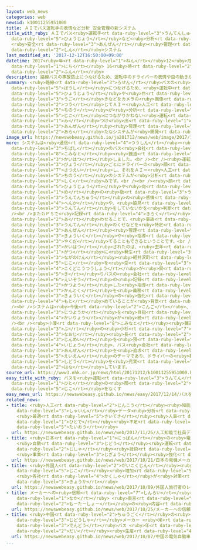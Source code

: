 ```yaml
---
layout: web_news
categories: web
newsid: k10011255951000
title: ＡＩでバス運転手の表情など分析 安全管理の新システム
title_with_ruby: ＡＩでバス<ruby>運転手<rt data-ruby-level="3">うんてんしゅ</rt></ruby>の<ruby>表情<rt
  data-ruby-level="5">ひょうじょう</rt></ruby>など<ruby>分析<rt data-ruby-level="7">ぶんせき</rt></ruby>
  <ruby>安全<rt data-ruby-level="3">あんぜん</rt></ruby><ruby>管理<rt data-ruby-level="4">かんり</rt></ruby>の<ruby>新<rt
  data-ruby-level="2">しん</rt></ruby>システム
last_modified_at: '2017-12-12T16:50:00+09:00'
datetime: 2017<ruby>年<rt data-ruby-level="1">ねん</rt></ruby>12<ruby>月<rt data-ruby-level="1">がつ</rt></ruby>12<ruby>日<rt
  data-ruby-level="1">にち</rt></ruby> 16<ruby>時<rt data-ruby-level="2">じ</rt></ruby>50<ruby>分<rt
  data-ruby-level="2">ふん</rt></ruby>
description: 路線バスの事故防止につなげるため、運転中のドライバーの表情や目の動きなどをカメラの画像を通じてＡＩ＝人工知能が分析して、事故につながりかねない運転のくせなどを見つけ出す、安全管理の新たなシステムが開発されました。
summary: <ruby>路線<rt data-ruby-level="3">ろせん</rt></ruby>バスの<ruby>事故<rt data-ruby-level="5">じこ</rt></ruby><ruby>防止<rt
  data-ruby-level="5">ぼうし</rt></ruby>につなげるため、<ruby>運転中<rt data-ruby-level="3">うんてんちゅう</rt></ruby>のドライバーの<ruby>表情<rt
  data-ruby-level="5">ひょうじょう</rt></ruby>や<ruby>目<rt data-ruby-level="1">め</rt></ruby>の<ruby>動<rt
  data-ruby-level="3">うご</rt></ruby>きなどをカメラの<ruby>画像<rt data-ruby-level="5">がぞう</rt></ruby>を<ruby>通<rt
  data-ruby-level="2">つう</rt></ruby>じてＡＩ＝<ruby>人工<rt data-ruby-level="2">じんこう</rt></ruby><ruby>知能<rt
  data-ruby-level="5">ちのう</rt></ruby>が<ruby>分析<rt data-ruby-level="7">ぶんせき</rt></ruby>して、<ruby>事故<rt
  data-ruby-level="5">じこ</rt></ruby>につながりかねない<ruby>運転<rt data-ruby-level="3">うんてん</rt></ruby>のくせなどを<ruby>見<rt
  data-ruby-level="1">み</rt></ruby>つけ<ruby>出<rt data-ruby-level="1">だ</rt></ruby>す、<ruby>安全<rt
  data-ruby-level="3">あんぜん</rt></ruby><ruby>管理<rt data-ruby-level="4">かんり</rt></ruby>の<ruby>新<rt
  data-ruby-level="2">あら</rt></ruby>たなシステムが<ruby>開発<rt data-ruby-level="3">かいはつ</rt></ruby>されました。
image_url: https://newswebeasy.github.io/ja201712/news/web/image/2017/12/12/K10011255951_1712121709_1712121710_01_02.jpg
more: システムは<ruby>通信<rt data-ruby-level="4">つうしん</rt></ruby><ruby>大手<rt data-ruby-level="1">おおて</rt></ruby>の「ＫＤＤＩ」と、<ruby>千葉市<rt
  data-ruby-level="3">ちばし</rt></ruby>のバス<ruby>会社<rt data-ruby-level="2">がいしゃ</rt></ruby>「<ruby>小湊<rt
  data-ruby-level="8">こみなと</rt></ruby><ruby>鐵道<rt data-ruby-level="8">てつどう</rt></ruby>」が<ruby>開発<rt
  data-ruby-level="3">かいはつ</rt></ruby>しました。<br /><br /><ruby>運転席<rt data-ruby-level="4">うんてんせき</rt></ruby>につけられたカメラが５<ruby>秒<rt
  data-ruby-level="3">びょう</rt></ruby>ごとにドライバーの<ruby>顔<rt data-ruby-level="2">かお</rt></ruby>を<ruby>撮影<rt
  data-ruby-level="7">さつえい</rt></ruby>し、それをＡＩ＝<ruby>人工<rt data-ruby-level="2">じんこう</rt></ruby><ruby>知能<rt
  data-ruby-level="5">ちのう</rt></ruby>のシステムが<ruby>分析<rt data-ruby-level="7">ぶんせき</rt></ruby>する<ruby>仕組<rt
  data-ruby-level="3">しく</rt></ruby>みです。<br /><br /><ruby>顔<rt data-ruby-level="2">かお</rt></ruby>の<ruby>表情<rt
  data-ruby-level="5">ひょうじょう</rt></ruby>や<ruby>向<rt data-ruby-level="3">む</rt></ruby>き、<ruby>目<rt
  data-ruby-level="1">め</rt></ruby>の<ruby>動<rt data-ruby-level="3">うご</rt></ruby>きなどから、ＡＩが、ドライバーの<ruby>運転中<rt
  data-ruby-level="3">うんてんちゅう</rt></ruby>の<ruby>感情<rt data-ruby-level="5">かんじょう</rt></ruby>の<ruby>変化<rt
  data-ruby-level="4">へんか</rt></ruby>や、<ruby>脇見<rt data-ruby-level="7">わきみ</rt></ruby><ruby>運転<rt
  data-ruby-level="3">うんてん</rt></ruby>をしていないかを<ruby>判断<rt data-ruby-level="5">はんだん</rt></ruby>します。<br
  /><br />またＧＰＳで<ruby>記録<rt data-ruby-level="4">きろく</rt></ruby>したバスの<ruby>走行<rt data-ruby-level="2">そうこう</rt></ruby>データと<ruby>合<rt
  data-ruby-level="2">あ</rt></ruby>わせることで、<ruby>事故<rt data-ruby-level="5">じこ</rt></ruby>につながりかねない<ruby>運転<rt
  data-ruby-level="3">うんてん</rt></ruby>のくせなどを<ruby>特定<rt data-ruby-level="4">とくてい</rt></ruby>し、<ruby>安全<rt
  data-ruby-level="3">あんぜん</rt></ruby><ruby>管理<rt data-ruby-level="4">かんり</rt></ruby>の<ruby>教育<rt
  data-ruby-level="3">きょういく</rt></ruby>や<ruby>指導<rt data-ruby-level="5">しどう</rt></ruby>に<ruby>役立<rt
  data-ruby-level="3">やくだ</rt></ruby>てることもできるということです。<br /><br /><ruby>今回<rt data-ruby-level="2">こんかい</rt></ruby>、こうしたシステムが<ruby>開発<rt
  data-ruby-level="3">かいはつ</rt></ruby>されたのは、<ruby>去年<rt data-ruby-level="3">きょねん</rt></ruby>１<ruby>月<rt
  data-ruby-level="1">がつ</rt></ruby>に<ruby>発生<rt data-ruby-level="3">はっせい</rt></ruby>した<ruby>長野県<rt
  data-ruby-level="3">ながのけん</rt></ruby><ruby>軽井沢町<rt data-ruby-level="7">かるいざわまち</rt></ruby>でのスキーバス<ruby>事故<rt
  data-ruby-level="5">じこ</rt></ruby>を<ruby>受<rt data-ruby-level="3">う</rt></ruby>け、<ruby>国土交通省<rt
  data-ruby-level="4">こくどこうつうしょう</rt></ruby>が<ruby>貸<rt data-ruby-level="5">か</rt></ruby>し<ruby>切<rt
  data-ruby-level="5">き</rt></ruby>りバスの<ruby>会社<rt data-ruby-level="2">かいしゃ</rt></ruby>にドライブレコーダーの<ruby>映像<rt
  data-ruby-level="6">えいぞう</rt></ruby>の<ruby>記録<rt data-ruby-level="4">きろく</rt></ruby>を<ruby>活用<rt
  data-ruby-level="2">かつよう</rt></ruby>した<ruby>指導<rt data-ruby-level="5">しどう</rt></ruby><ruby>監督<rt
  data-ruby-level="7">かんとく</rt></ruby>を<ruby>義務<rt data-ruby-level="5">ぎむ</rt></ruby>づけるなど、ドライバー<ruby>教育<rt
  data-ruby-level="3">きょういく</rt></ruby>の<ruby>強化<rt data-ruby-level="3">きょうか</rt></ruby>を<ruby>求<rt
  data-ruby-level="4">もと</rt></ruby>めていることが<ruby>背景<rt data-ruby-level="6">はいけい</rt></ruby>にあります。<br
  /><br />システムは<ruby>今後<rt data-ruby-level="2">こんご</rt></ruby>、<ruby>本格的<rt data-ruby-level="5">ほんかくてき</rt></ruby>な<ruby>実用化<rt
  data-ruby-level="3">じつようか</rt></ruby>を<ruby>目指<rt data-ruby-level="3">めざ</rt></ruby>して<ruby>改良<rt
  data-ruby-level="4">かいりょう</rt></ruby>が<ruby>続<rt data-ruby-level="4">つづ</rt></ruby>けられます。<br
  /><br /><ruby>小湊<rt data-ruby-level="8">こみなと</rt></ruby><ruby>鐵道<rt data-ruby-level="8">てつどう</rt></ruby>バス<ruby>部<rt
  data-ruby-level="3">ぶ</rt></ruby>の<ruby>小杉<rt data-ruby-level="7">こすぎ</rt></ruby><ruby>直次<rt
  data-ruby-level="3">なおじ</rt></ruby><ruby>長<rt data-ruby-level="2">ちょう</rt></ruby>は「<ruby>人命<rt
  data-ruby-level="3">じんめい</rt></ruby>を<ruby>預<rt data-ruby-level="5">あず</rt></ruby>かる<ruby>以上<rt
  data-ruby-level="4">いじょう</rt></ruby>、バス<ruby>会社<rt data-ruby-level="2">がいしゃ</rt></ruby>にとっては<ruby>安全<rt
  data-ruby-level="3">あんぜん</rt></ruby>を<ruby>追求<rt data-ruby-level="4">ついきゅう</rt></ruby>するのは<ruby>永遠<rt
  data-ruby-level="5">えいえん</rt></ruby>のテーマであり、ドライバーの<ruby>教育<rt data-ruby-level="3">きょういく</rt></ruby><ruby>指導<rt
  data-ruby-level="5">しどう</rt></ruby>を<ruby>充実<rt data-ruby-level="7">じゅうじつ</rt></ruby>させたい」と<ruby>話<rt
  data-ruby-level="2">はな</rt></ruby>しています。
source_url: https://www3.nhk.or.jp/news/html/20171212/k10011255951000.html
easy_title_with_ruby: バスを<ruby>運転<rt data-ruby-level="3">うんてん</rt></ruby>する<ruby>人<rt
  data-ruby-level="1">ひと</rt></ruby>の<ruby>顔<rt data-ruby-level="2">かお</rt></ruby>をＡＩがチェックして<ruby>事故<rt
  data-ruby-level="5">じこ</rt></ruby>をなくす
easy_news_url: https://newswebeasy.github.io/news/easy/2017/12/14/バスを運転する人の顔をAIがチェックして事故をなくす
related_news:
- title: <ruby>人工<rt data-ruby-level="2">じんこう</rt></ruby><ruby>知能<rt data-ruby-level="5">ちのう</rt></ruby>で<ruby>社員<rt
    data-ruby-level="3">しゃいん</rt></ruby>データ<ruby>分析<rt data-ruby-level="7">ぶんせき</rt></ruby>
    <ruby>最適<rt data-ruby-level="5">さいてき</rt></ruby><ruby>人事<rt data-ruby-level="3">じんじ</rt></ruby>で<ruby>人手<rt
    data-ruby-level="1">ひとで</rt></ruby><ruby>不足<rt data-ruby-level="4">ぶそく</rt></ruby>に<ruby>対応<rt
    data-ruby-level="5">たいおう</rt></ruby>
  url: https://newswebeasy.github.io/news/web/2017/11/26/人工知能で社員データ分析-最適人事で人手不足に対応
- title: <ruby>日本<rt data-ruby-level="1">にっぽん</rt></ruby>の<ruby>電機<rt data-ruby-level="4">でんき</rt></ruby>メーカー
    <ruby>自動<rt data-ruby-level="3">じどう</rt></ruby><ruby>運転<rt data-ruby-level="3">うんてん</rt></ruby>に<ruby>自社<rt
    data-ruby-level="2">じしゃ</rt></ruby><ruby>技術<rt data-ruby-level="5">ぎじゅつ</rt></ruby>を
    <ruby>事業<rt data-ruby-level="3">じぎょう</rt></ruby><ruby>強化<rt data-ruby-level="3">きょうか</rt></ruby>
  url: https://newswebeasy.github.io/news/web/2017/10/21/日本の電機メーカー-自動運転に自社技術を-事業強化
- title: <ruby>外国人<rt data-ruby-level="2">がいこくじん</rt></ruby><ruby>旅行者<rt data-ruby-level="3">りょこうしゃ</rt></ruby>のレンタカー<ruby>事故<rt
    data-ruby-level="5">じこ</rt></ruby><ruby>増加<rt data-ruby-level="5">ぞうか</rt></ruby>
    <ruby>各社<rt data-ruby-level="4">かくしゃ</rt></ruby>が<ruby>対策<rt data-ruby-level="6">たいさく</rt></ruby><ruby>強化<rt
    data-ruby-level="3">きょうか</rt></ruby>
  url: https://newswebeasy.github.io/news/web/2017/10/09/外国人旅行者のレンタカー事故増加-各社が対策強化
- title: メーカーへの<ruby>信頼<rt data-ruby-level="7">しんらい</rt></ruby><ruby>揺<rt data-ruby-level="7">ゆ</rt></ruby>らぐ<ruby>中<rt
    data-ruby-level="1">なか</rt></ruby> <ruby>東京<rt data-ruby-level="2">とうきょう</rt></ruby><ruby>モーターショー<rt
    data-ruby-level="2">もーたーしょー</rt></ruby>の<ruby>内容<rt data-ruby-level="5">ないよう</rt></ruby>は
  url: https://newswebeasy.github.io/news/web/2017/10/25/メーカーへの信頼揺らぐ中-東京モーターショーの内容は
- title: <ruby>中国<rt data-ruby-level="2">ちゅうごく</rt></ruby>の<ruby>電気<rt data-ruby-level="2">でんき</rt></ruby><ruby>自動車<rt
    data-ruby-level="3">じどうしゃ</rt></ruby>メーカー <ruby>米<rt data-ruby-level="2">べい</rt></ruby>で<ruby>電動<rt
    data-ruby-level="3">でんどう</rt></ruby>バス <ruby>年<rt data-ruby-level="1">ねん</rt></ruby>１５００<ruby>台<rt
    data-ruby-level="2">だい</rt></ruby><ruby>生産<rt data-ruby-level="4">せいさん</rt></ruby>へ
  url: https://newswebeasy.github.io/news/web/2017/10/07/中国の電気自動車メーカー-米で電動バス-年1500台生産へ
...
```

